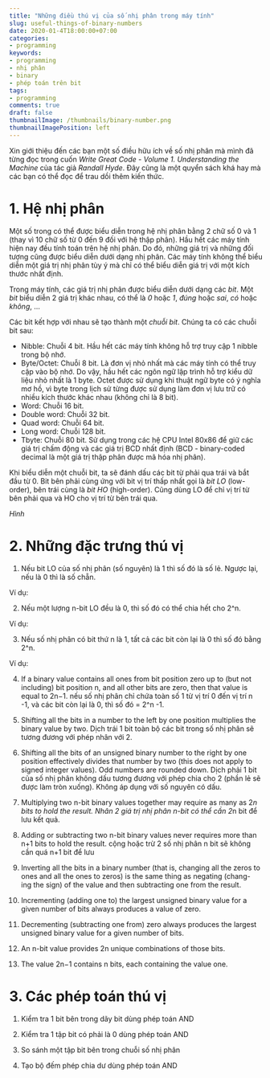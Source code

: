 ```yaml
---
title: "Những điều thú vị của số nhị phân trong máy tính"
slug: useful-things-of-binary-numbers
date: 2020-01-4T18:00:00+07:00
categories:
- programming
keywords:
- programming
- nhị phân
- binary
- phép toán trên bit
tags:
- programming
comments: true
draft: false
thumbnailImage: /thumbnails/binary-number.png
thumbnailImagePosition: left
---
```


Xin giới thiệu đến các bạn một số điều hữu ích về số nhị phân mà mình đã từng đọc trong cuốn *Write Great Code - Volume 1. Understanding the Machine* của tác giả *Randall Hyde*. Đây cũng là một quyển sách khá hay mà các bạn có thể đọc để trau dồi thêm kiến thức.

<!--more-->

<!--toc-->

# 1. Hệ nhị phân

Một số trong có thể được biểu diễn trong hệ nhị phân bằng 2 chữ số 0 và 1 (thay vì 10 chữ số từ 0 đến 9 đối với hệ thập phân). Hầu hết các máy tính hiện nay đều tính toán trên hệ nhị phân. Do đó, những giá trị và những đối tượng cũng được biểu diễn dưới dạng nhị phân. Các máy tính không thể biểu diễn một giá trị nhị phân tùy ý mà chỉ có thể biểu diễn giá trị với một kích thước nhất định.

Trong máy tính, các giá trị nhị phân được biểu diễn dưới dạng các *bit*. Một *bit* biểu diễn 2 giá trị khác nhau, có thể là *0* hoặc *1*, *đúng* hoặc *sai*, *có* hoặc *không*, ...

Các bit kết hợp với nhau sẽ tạo thành một *chuỗi bit*. Chúng ta có các chuỗi bit sau:

- Nibble: Chuỗi 4 bit. Hầu hết các máy tính không hỗ trợ truy cập 1 nibble trong bộ nhớ.
- Byte/Octet: Chuỗi 8 bit. Là đơn vị nhỏ nhất mà các máy tính có thể truy cập vào bộ nhớ. Do vậy, hầu hết các ngôn ngữ lập trình hỗ trợ kiểu dữ liệu nhỏ nhất là 1 byte. Octet được sử dụng khi thuật ngữ byte có ý nghĩa mơ hồ, vì byte trong lịch sử từng được sử dụng làm đơn vị lưu trữ có nhiều kích thước khác nhau (không chỉ là 8 bit).
- Word: Chuỗi 16 bit.
- Double word: Chuỗi 32 bit.
- Quad word: Chuỗi 64 bit.
- Long word: Chuỗi 128 bit.
- Tbyte: Chuỗi 80 bit. Sử dụng trong các hệ CPU Intel 80x86 để giữ các giá trị chấm động và các giá trị BCD nhất định (BCD - binary-coded decimal là một giá trị thập phân được mã hóa nhị phân).

Khi biểu diễn một chuỗi bit, ta sẽ đánh dấu các bit từ phải qua trái và bắt đầu từ 0. Bit bên phải cùng ứng với bit vị trí thấp nhất gọi là *bit LO* (low-order), bên trái cùng là *bit HO* (high-order). Cũng dùng LO để chỉ vị trí từ bên phải qua và HO cho vị trí từ bên trái qua.

*Hình*



# 2. Những đặc trưng thú vị

1. Nếu bit LO của số nhị phân (số nguyên) là 1 thì số đó là số lẻ. Ngược lại, nếu là 0 thì là số chẵn.

Ví dụ: 

2. Nếu một lượng n-bit LO đều là 0, thì số đó có thể chia hết cho 2^n.

Ví dụ: 

3. Nếu số nhị phân có bit thứ n là 1, tất cả các bit còn lại là 0 thì số đó bằng 2^n.

Ví dụ:

4. If a binary value contains all ones from bit position zero up to (but not including) bit position n, and all other bits are zero, then that value is equal to 2n−1.
nếu số nhị phân chỉ chứa toàn số 1 từ vị trí 0 đến vị trí n -1, và các bit còn lại là 0, thì số đó = 2^n -1.

5. Shifting all the bits in a number to the left by one position multiplies the
binary value by two.
Dịch trái 1 bit toàn bộ các bit trong số nhị phân sẽ tương đương với phép nhân với 2.

6. Shifting all the bits of an unsigned binary number to the right by one position effectively divides that number by two (this does not apply to signed integer values). Odd numbers are rounded down.
Dịch phải 1 bit của số nhị phân không dấu tương đương với phép chia cho 2 (phần lẻ sẽ được làm tròn xuống). Không áp dụng với số nguyên có dấu.

7. Multiplying two n-bit binary values together may require as many as 2*n bits to hold the result.
Nhân 2 giá trị nhị phân n-bit có thể cần 2*n bit để lưu kết quả.

8. Adding or subtracting two n-bit binary values never requires more than n+1 bits to hold the result.
cộng hoặc trừ 2 số nhị phân n bit sẽ không cần quá n+1 bit để lưu

9. Inverting all the bits in a binary number (that is, changing all the zeros to ones and all the ones to zeros) is the same thing as negating (chang- ing the sign) of the value and then subtracting one from the result.


10. Incrementing (adding one to) the largest unsigned binary value for a given number of bits always produces a value of zero.


11. Decrementing (subtracting one from) zero always produces the largest unsigned binary value for a given number of bits.


12. An n-bit value provides 2n unique combinations of those bits.


13. The value 2n−1 contains n bits, each containing the value one.

# 3. Các phép toán thú vị

1. Kiểm tra 1 bit bên trong dãy bit dùng phép toán AND

2. Kiểm tra 1 tập bit có phải là 0 dùng phép toán AND

3. So sánh một tập bit bên trong chuỗi số nhị phân

4. Tạo bộ đếm phép chia dư dùng phép toán AND

